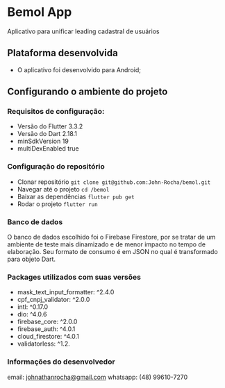 # Bemol App

Aplicativo para unificar leading cadastral de usuários

## Plataforma desenvolvida
* O aplicativo foi desenvolvido para Android;

## Configurando o ambiente do projeto
### Requisitos de configuração:
- Versão do Flutter 3.3.2
- Versão do Dart 2.18.1
- minSdkVersion 19
- multiDexEnabled true

### Configuração do repositório
- Clonar repositório `git clone git@github.com:John-Rocha/bemol.git`
- Navegar até o projeto `cd /bemol`
- Baixar as dependências `flutter pub get`
- Rodar o projeto `flutter run`

### Banco de dados
O banco de dados escolhido foi o Firebase Firestore, por se tratar de um ambiente de teste mais dinamizado e de menor impacto no tempo de elaboração. Seu formato de consumo é em JSON no qual é transformado para objeto Dart.

### Packages utilizados com suas versões
- mask_text_input_formatter: ^2.4.0
- cpf_cnpj_validator: ^2.0.0
- intl: ^0.17.0
- dio: ^4.0.6
- firebase_core: ^2.0.0
- firebase_auth: ^4.0.1
- cloud_firestore: ^4.0.1
- validatorless: ^1.2.

### Informações do desenvolvedor
email: johnathanrocha@gmail.com
whatsapp: (48) 99610-7270
